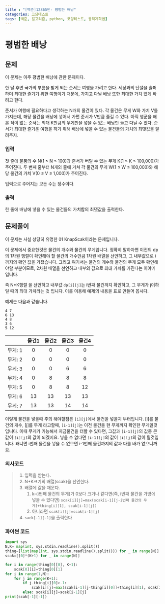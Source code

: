 ```yaml
---
title : "[백준]12865번- 평범한 배낭"
categories: 코딩테스트
tags: [백준, 알고리즘, python, 코딩테스트, 동적계획법]
---
```


# 평범한 배낭

## 문제

이 문제는 아주 평범한 배낭에 관한 문제이다.

한 달 후면 국가의 부름을 받게 되는 준서는 여행을 가려고 한다. 세상과의 단절을 슬퍼하며 최대한 즐기기 위한 여행이기 때문에, 가지고 다닐 배낭 또한 최대한 가치 있게 싸려고 한다.

준서가 여행에 필요하다고 생각하는 N개의 물건이 있다. 각 물건은 무게 W와 가치 V를 가지는데, 해당 물건을 배낭에 넣어서 가면 준서가 V만큼 즐길 수 있다. 아직 행군을 해본 적이 없는 준서는 최대 K만큼의 무게만을 넣을 수 있는 배낭만 들고 다닐 수 있다. 준서가 최대한 즐거운 여행을 하기 위해 배낭에 넣을 수 있는 물건들의 가치의 최댓값을 알려주자.

### 입력

첫 줄에 물품의 수 N(1 ≤ N ≤ 100)과 준서가 버틸 수 있는 무게 K(1 ≤ K ≤ 100,000)가 주어진다. 두 번째 줄부터 N개의 줄에 거쳐 각 물건의 무게 W(1 ≤ W ≤ 100,000)와 해당 물건의 가치 V(0 ≤ V ≤ 1,000)가 주어진다.

입력으로 주어지는 모든 수는 정수이다.

### 출력

한 줄에 배낭에 넣을 수 있는 물건들의 가치합의 최댓값을 출력한다.



## 문제풀이

이 문제는 사실 상당히 유명한 01 KnapScak이라는 문제입니다.

이 문제에서 중요한것은 물건의 개수와 물건의 무게입니다. 정확히 말하자면 이전의 dp의 1차원 행렬이 확인해야 할 물건의 개수만큼 1차원 배열을 선언하고, 그 내부값으로 i 까지의 확인 값을 가졌습니다. 그리고 여기서는 물건의 개수와 물건의 무게 모두 확인해야할 부분이므로, 2차원 배열을 선언하고 내부의 값으로 최대 가치를 가진다는 이야기 입니다.

즉 N*K행렬 을 선언하고 내부값 `dp[i][j]`는 i번째 물건까지 확인하고, 그 무게가 j이하일 때의 최대 가치라는 것 입니다. 이를 이용해 예제의 내용을 표로 만들어 봅시다.

예제는 다음과 같습니다.

```
4 7
6 13
4 8
3 6
5 12
```

|         | 물건1 | 물건2 | 물건3 | 물건4 |
| :-----: | :---: | :---: | :---: | :---: |
| 무게: 1 |   0   |   0   |   0   |   0   |
| 무게: 2 |   0   |   0   |   0   |   0   |
| 무게: 3 |   0   |   0   |   6   |   6   |
| 무게: 4 |   0   |   8   |   8   |   8   |
| 무게: 5 |   0   |   8   |   8   |  12   |
| 무게: 6 |  13   |  13   |  13   |  13   |
| 무게: 7 |  13   |  13   |  14   |  14   |

이렇게 물건을 넣을때 주의 해야할점은 `[i][j]`에서 물건을 넣을지 부터입니다. [i]를 물건의 개수, [j]를 무게 라고할때, `[i-1][j]`는 이전 물건을 현 무게까지 확인한 무게일것입니다. 이때 무게가 가능해서 지금물건을 더할 수 있다면, 그값과 `[i-1][j]`의 값중 큰값이 `[i][j]`의 값이 되겠지요.  넣을 수 없다면 `[i-1][j]`의 값이 `[i][j]`의 값이 될것입니다. 왜냐면 i번째 물건을 넣을 수 없으면 i-1번째 물건까지의 값과 다를 바가 없으니까요.

### 의사코드

> 1. 입력을 받는다.
> 2. N*K크기의 배열(scak)을 선언한다.
> 3. 배열에 값을 채운다.
>    1. k-(i번째 물건의 무게)가 0보다 크거나 같다면(즉, i번째 물건을 가방에 넣을 수 있다면) `scak[i][j]=max(scak[i-1][j-i번째 물건의 무게]+thing[i][1], scak[i-1][j])`
>    2. 아니라면 `scak[i][j]=scak[i-1][j]`
> 4. `sack[-1][-1]`을 출력한다



### 파이썬 코드

```python
import sys
N,K= map(int, sys.stdin.readline().split())
thing=[list(map(int, sys.stdin.readline().split())) for _ in range(N)]
scak=[[0]*(K+1) for _ in range(N)]

for i in range(thing[0][0], K+1):
    scak[0][i]=thing[0][1]
for i in range(1,N):
    for j in range(K+1):
        if j-thing[i][0]>-1:
            scak[i][j]=max(scak[i-1][j-thing[i][0]]+thing[i][1], scak[i-1][j])
        else: scak[i][j]=scak[i-1][j]
print(scak[-1][-1])
```

